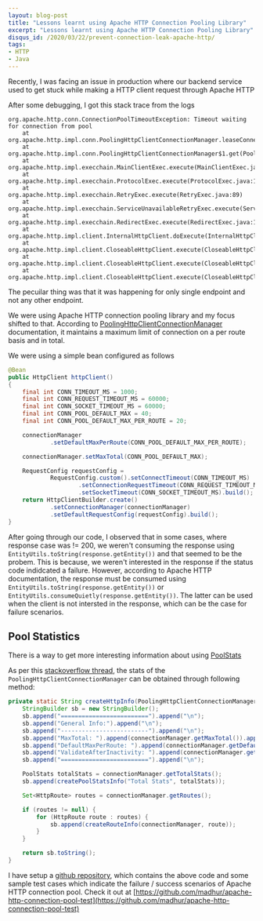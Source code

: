```yaml
---
layout: blog-post
title: "Lessons learnt using Apache HTTP Connection Pooling Library"
excerpt: "Lessons learnt using Apache HTTP Connection Pooling Library"
disqus_id: /2020/03/22/prevent-connection-leak-apache-http/
tags:
- HTTP
- Java
---
```


Recently, I was facing an issue in production where our backend service used to get stuck while making a HTTP client request through Apache HTTP

After some debugging, I got this stack trace from the logs

```log
org.apache.http.conn.ConnectionPoolTimeoutException: Timeout waiting for connection from pool
	at org.apache.http.impl.conn.PoolingHttpClientConnectionManager.leaseConnection(PoolingHttpClientConnectionManager.java:316)
	at org.apache.http.impl.conn.PoolingHttpClientConnectionManager$1.get(PoolingHttpClientConnectionManager.java:282)
	at org.apache.http.impl.execchain.MainClientExec.execute(MainClientExec.java:190)
	at org.apache.http.impl.execchain.ProtocolExec.execute(ProtocolExec.java:186)
	at org.apache.http.impl.execchain.RetryExec.execute(RetryExec.java:89)
	at org.apache.http.impl.execchain.ServiceUnavailableRetryExec.execute(ServiceUnavailableRetryExec.java:85)
	at org.apache.http.impl.execchain.RedirectExec.execute(RedirectExec.java:110)
	at org.apache.http.impl.client.InternalHttpClient.doExecute(InternalHttpClient.java:185)
	at org.apache.http.impl.client.CloseableHttpClient.execute(CloseableHttpClient.java:83)
	at org.apache.http.impl.client.CloseableHttpClient.execute(CloseableHttpClient.java:108)
	at org.apache.http.impl.client.CloseableHttpClient.execute(CloseableHttpClient.java:56)
```

The pecuilar thing was that it was happening for only single endpoint and not any other endpoint.

We were using Apache HTTP connection pooling library and my focus shifted to that. According to [PoolingHttpClientConnectionManager](https://hc.apache.org/httpcomponents-client-ga/httpclient/apidocs/org/apache/http/impl/conn/PoolingHttpClientConnectionManager.html) documentation, it maintains a maximum limit of connection on a per route basis and in total.

We were using a simple bean configured as follows

```java
@Bean
public HttpClient httpClient()
{
    final int CONN_TIMEOUT_MS = 1000;
    final int CONN_REQUEST_TIMEOUT_MS = 60000;
    final int CONN_SOCKET_TIMEOUT_MS = 60000;
    final int CONN_POOL_DEFAULT_MAX = 40;
    final int CONN_POOL_DEFAULT_MAX_PER_ROUTE = 20;

    connectionManager
            .setDefaultMaxPerRoute(CONN_POOL_DEFAULT_MAX_PER_ROUTE);

    connectionManager.setMaxTotal(CONN_POOL_DEFAULT_MAX);

    RequestConfig requestConfig =
            RequestConfig.custom().setConnectTimeout(CONN_TIMEOUT_MS)
                    .setConnectionRequestTimeout(CONN_REQUEST_TIMEOUT_MS)
                    .setSocketTimeout(CONN_SOCKET_TIMEOUT_MS).build();
    return HttpClientBuilder.create()
            .setConnectionManager(connectionManager)
            .setDefaultRequestConfig(requestConfig).build();
}
```

After going through our code, I observed that in some cases, where response case was != 200, we weren't consuming the response
using `EntityUtils.toString(response.getEntity())` and that seemed to be the probem. This is because, we weren't interested in the response if the status code indidcated a failure. However, according to Apache HTTP documentation, the response must be consumed using `EntityUtils.toString(response.getEntity())`  or `EntityUtils.consumeQuietly(response.getEntity())`. The latter can be used when the client is not intersted in the response, which can be the case for failure scenarios.

## Pool Statistics

There is a way to get more interesting information about using [PoolStats](https://hc.apache.org/httpcomponents-core-ga/httpcore/apidocs/org/apache/http/pool/PoolStats.html)

As per this [stackoverflow thread](https://stackoverflow.com/questions/19112121/check-available-connections-in-poolingclientconnectionmanager), the stats of the `PoolingHttpClientConnectionManager` can be obtained through following method:

```java
private static String createHttpInfo(PoolingHttpClientConnectionManager connectionManager) {
    StringBuilder sb = new StringBuilder();
    sb.append("=========================").append("\n");
    sb.append("General Info:").append("\n");
    sb.append("-------------------------").append("\n");
    sb.append("MaxTotal: ").append(connectionManager.getMaxTotal()).append("\n");
    sb.append("DefaultMaxPerRoute: ").append(connectionManager.getDefaultMaxPerRoute()).append("\n");
    sb.append("ValidateAfterInactivity: ").append(connectionManager.getValidateAfterInactivity()).append("\n");
    sb.append("=========================").append("\n");

    PoolStats totalStats = connectionManager.getTotalStats();
    sb.append(createPoolStatsInfo("Total Stats", totalStats));

    Set<HttpRoute> routes = connectionManager.getRoutes();

    if (routes != null) {
        for (HttpRoute route : routes) {
            sb.append(createRouteInfo(connectionManager, route));
        }
    }

    return sb.toString();
}
```

I have setup a [github repository](https://github.com/madhur/apache-http-connection-pool-test), which contains the above code and some sample test cases which indicate the failure / success scenarios of Apache HTTP connection pool. Check it out at [https://github.com/madhur/apache-http-connection-pool-test](https://github.com/madhur/apache-http-connection-pool-test)
